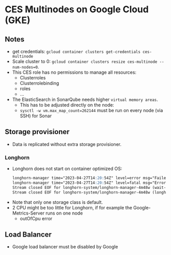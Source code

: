 # CES Multinodes on Google Cloud (GKE)

## Notes

- get credentials: `gcloud container clusters get-credentials ces-multinode`
- Scale cluster to 0: `gcloud container clusters resize ces-multinode --num-nodes=0`.
- This CES role has no permissions to manage all resources:
  - Clusterroles
  - Clusterrolebinding
  - roles
  - ...
- The ElasticSearch in SonarQube needs higher `virtual memory areas`.
  - This has to be adjusted directly on the node:
  - `sysctl -w vm.max_map_count=262144` must be run on every node (via SSH) for Sonar

## Storage provisioner
- Data is replicated without extra storage provisioner.

### Longhorn
- Longhorn does not start on container optimized OS:
    ```markdown
    longhorn-manager time="2023-04-27T14:20:54Z" level=error msg="Failed environment check, please make sure you have iscsiadm/open-iscsi installed on the host"
    longhorn-manager time="2023-04-27T14:20:54Z" level=fatal msg="Error starting manager: environment check failed: failed to execute: nsenter [--mount=/host/proc/1/ns/mnt --net=/host/proc/1/ns/net iscsiadm --version], output , stderr nsenter: failed to execute iscsiadm: No such file or directory\n: exit status 127"
    Stream closed EOF for longhorn-system/longhorn-manager-4m48w (wait-longhorn-admission-webhook)
    Stream closed EOF for longhorn-system/longhorn-manager-4m48w (longhorn-manager)
    ```
- Note that only one storage class is default.
- 2 CPU might be too little for Longhorn, if for example the Google-Metrics-Server runs on one node
  - outOfCpu error

## Load Balancer
- Google load balancer must be disabled by Google

